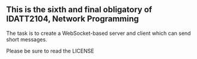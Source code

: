 ## This is the sixth and final obligatory of IDATT2104, Network Programming

The task is to create a WebSocket-based server and client which can send short messages.

Please be sure to read the LICENSE
